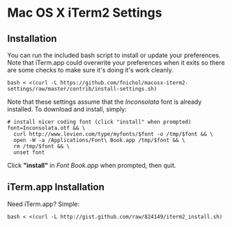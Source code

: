 # Mac OS X iTerm2 Settings #

## Installation ##
You can run the included bash script to install or update your preferences. Note that iTerm.app could overwrite your preferences when it exits so there are some checks to make sure it's doing it's work cleanly.

    bash < <(curl -L https://github.com/fnichol/macosx-iterm2-settings/raw/master/contrib/install-settings.sh)

Note that these settings assume that the *Inconsolata* font is already installed. To download and install, simply:

    # install nicer coding font (click "install" when prompted)
    font=Inconsolata.otf && \
      curl http://www.levien.com/type/myfonts/$font -o /tmp/$font && \
      open -W -a /Applications/Font\ Book.app /tmp/$font && \
      rm /tmp/$font && \
      unset font

Click **"install"** in *Font Book.app* when prompted, then quit.

## iTerm.app Installation ##
Need iTerm.app? Simple:

    bash < <(curl -L http://gist.github.com/raw/824149/iterm2_install.sh)
